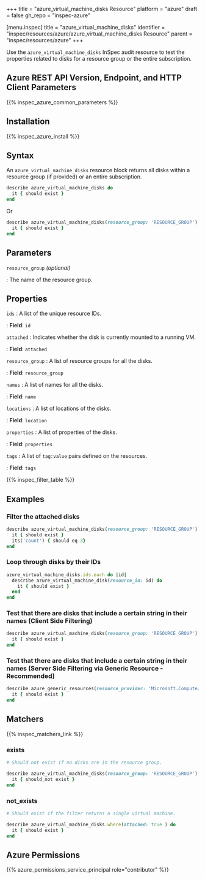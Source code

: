 +++
title = "azure_virtual_machine_disks Resource"
platform = "azure"
draft = false
gh_repo = "inspec-azure"

[menu.inspec]
title = "azure_virtual_machine_disks"
identifier = "inspec/resources/azure/azure_virtual_machine_disks Resource"
parent = "inspec/resources/azure"
+++

Use the `azure_virtual_machine_disks` InSpec audit resource to test the properties related to disks for a resource group or the entire subscription.

## Azure REST API Version, Endpoint, and HTTP Client Parameters

{{% inspec_azure_common_parameters %}}

## Installation

{{% inspec_azure_install %}}

## Syntax

An `azure_virtual_machine_disks` resource block returns all disks within a resource group (if provided) or an entire subscription.

```ruby
describe azure_virtual_machine_disks do
  it { should exist }
end
```

Or

```ruby
describe azure_virtual_machine_disks(resource_group: 'RESOURCE_GROUP') do
  it { should exist }
end
```

## Parameters

`resource_group` _(optional)_

: The name of the resource group.

## Properties

`ids`
: A list of the unique resource IDs.

: **Field**: `id`

`attached`
: Indicates whether the disk is currently mounted to a running VM.

: **Field**: `attached`

`resource_group`
: A list of resource groups for all the disks.

: **Field**: `resource_group`

`names`
: A list of names for all the disks.

: **Field**: `name`

`locations`
: A list of locations of the disks.

: **Field**: `location`

`properties`
: A list of properties of the disks.

: **Field**: `properties`

`tags`
: A list of `tag:value` pairs defined on the resources.

: **Field**: `tags`

{{% inspec_filter_table %}}

## Examples

### Filter the attached disks

```ruby
describe azure_virtual_machine_disks(resource_group: 'RESOURCE_GROUP').where(attached: true) do
  it { should exist }
  its('count') { should eq 3}
end
```

### Loop through disks by their IDs

```ruby
azure_virtual_machine_disks.ids.each do |id|
  describe azure_virtual_machine_disk(resource_id: id) do
    it { should exist }
  end
end
```

### Test that there are disks that include a certain string in their names (Client Side Filtering)

```ruby
describe azure_virtual_machine_disks(resource_group: 'RESOURCE_GROUP').where { name.include?('Windows') } do
  it { should exist }
end
```

### Test that there are disks that include a certain string in their names (Server Side Filtering via Generic Resource - Recommended)

```ruby
describe azure_generic_resources(resource_provider: 'Microsoft.Compute/disks', substring_of_name: 'Windows') do
  it { should exist }
end
```

## Matchers

{{% inspec_matchers_link %}}

### exists

```ruby
# Should not exist if no disks are in the resource group.

describe azure_virtual_machine_disks(resource_group: 'RESOURCE_GROUP') do
  it { should_not exist }
end
```

### not_exists

```ruby
# Should exist if the filter returns a single virtual machine.

describe azure_virtual_machine_disks.where(attached: true ) do
  it { should exist }
end
```

## Azure Permissions

{{% azure_permissions_service_principal role="contributor" %}}
